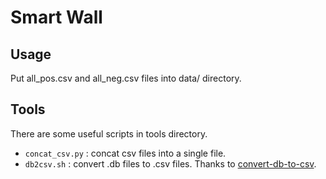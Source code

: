 # Smart Wall

## Usage
Put all_pos.csv and all_neg.csv files into data/ directory.

## Tools
There are some useful scripts in tools directory.
* `concat_csv.py` : concat csv files into a single file. 
* `db2csv.sh` : convert .db files to .csv files. Thanks to [convert-db-to-csv](https://github.com/darrentu/convert-db-to-csv).